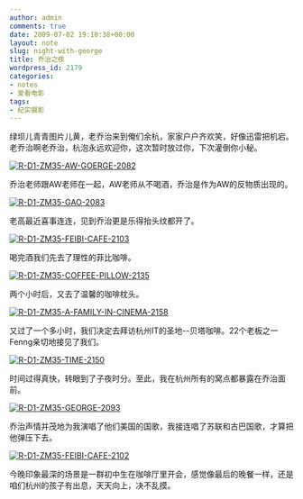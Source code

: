 ```yaml
---
author: admin
comments: true
date: 2009-07-02 19:10:38+00:00
layout: note
slug: night-with-george
title: 乔治之夜
wordpress_id: 2179
categories:
- notes
- 爱看电影
tags:
- 纪实摄影
---
```


绿坝儿青青图片儿黄，老乔治来到俺们余杭，家家户户齐欢笑，好像迅雷把机宕。老乔治啊老乔治，杭泡永远欢迎你，这次暂时放过你，下次灌倒你小秘。

[![R-D1-ZM35-AW-GOERGE-2082](http://farm3.static.flickr.com/2673/3681632953_dbc9671612.jpg)](http://www.flickr.com/photos/lookoo/3681632953/)

乔治老师跟AW老师在一起，AW老师从不喝酒，乔治是作为AW的反物质出现的。

[![R-D1-ZM35-GAO-2083](http://farm3.static.flickr.com/2466/3682453938_e1720ba622.jpg)](http://www.flickr.com/photos/lookoo/3682453938/)

老高最近喜事连连，见到乔治更是乐得抬头纹都开了。

[![R-D1-ZM35-FEIBI-CAFE-2103](http://farm3.static.flickr.com/2651/3681642013_f1436fdccf.jpg)](http://www.flickr.com/photos/lookoo/3681642013/)

喝完酒我们先去了理性的菲比咖啡。

[![R-D1-ZM35-COFFEE-PILLOW-2135](http://farm4.static.flickr.com/3599/3682444136_fae6b5bb16.jpg)](http://www.flickr.com/photos/lookoo/3682444136/)

两个小时后，又去了温馨的咖啡枕头。

[![R-D1-ZM35-A-FAMILY-IN-CINEMA-2158](http://farm3.static.flickr.com/2562/3682447436_37d5111481.jpg)](http://www.flickr.com/photos/lookoo/3682447436/)

又过了一个多小时，我们决定去拜访杭州IT的圣地--贝塔咖啡。22个老板之一Fenng亲切地接见了我们。

[![R-D1-ZM35-TIME-2150](http://farm3.static.flickr.com/2644/3681635141_464d7e7a8a.jpg)](http://www.flickr.com/photos/lookoo/3681635141/)

时间过得真快，转眼到了子夜时分。至此，我在杭州所有的窝点都暴露在乔治面前。

[![R-D1-ZM35-GEORGE-2093](http://farm4.static.flickr.com/3597/3681639857_4295d68272.jpg)](http://www.flickr.com/photos/lookoo/3681639857/)

乔治声情并茂地为我演唱了他们美国的国歌，我接连唱了苏联和古巴国歌，才算把他弹压下去。

[![R-D1-ZM35-FEIBI-CAFE-2102](http://farm3.static.flickr.com/2594/3681628209_a0bc28cb6d.jpg)](http://www.flickr.com/photos/lookoo/3681628209/)

今晚印象最深的场景是一群初中生在咖啡厅里开会，感觉像最后的晚餐一样，还是咱们杭州的孩子有出息，天天向上，决不乱摸。

